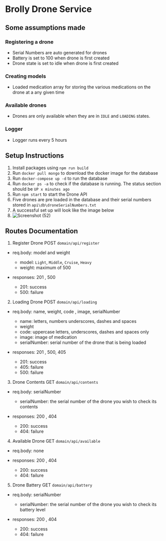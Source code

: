 # Brolly Drone Service
## Some assumptions made
### Registering a drone
- Serial Numbers are auto generated for drones
- Battery is set to 100 when drone is first created
- Drone state is set to idle when drone is first created


### Creating models
- Loaded medication array for storing the various medications on the drone at a any given time



### Available drones
- Drones are only available when they are in `IDLE` and `LOADING` states.



### Logger
- Logger runs every 5 hours



## Setup Instructions
1. Install packages using `npm run build`
2. Run `docker pull mongo` to download the docker image for the database
3. Run `docker-compose up -d` to run the database
4. Run `docker ps -a` to check if the database is running. The status section should be `UP x minutes ago`
5. Run `npm start` to start the Drone API
6. Five drones are pre loaded in the database and their serial numbers stored in `api\db\droneSerialNumbers.txt`
7. A successful set up will look like the image below
8. ![Screenshot (52)](https://user-images.githubusercontent.com/48035470/190925730-cf3ef01f-a071-46b1-9cd7-4950dc9b33e3.png)




## Routes Documentation 

1. Register Drone POST `domain/api/register`
  - req.body: model and weight
    - model: `Light`, `Middle`, `Cruise`, `Heavy`
    - weight: maximum of 500
  
  - responses: 201 , 500
    - 201: success
    - 500: failure


2. Loading Drone POST `domain/api/loading`
    
  - req.body: name, weight, code , image, serialNumber
    - name: letters, numbers underscores, dashes and spaces
    - weight
    - code: uppercase letters, underscores, dashes and spaces only
    - image: image of medication
    - serialNumber: serial number of the drone that is being loaded

  - responses: 201 , 500, 405
    - 201: success
    - 405: failure
    - 500: failure

3. Drone Contents GET `domain/api/contents`
  - req.body: serialNumber
    - serialNumber: the serial number of the drone you wish to check its contents 

  - responses: 200 , 404
    - 200: success
    - 404: failure

4. Available Drone GET `domain/api/available`
  - req.body: none

  - responses: 200 , 404
    - 200: success
    - 404: failure


5. Drone Battery GET `domain/api/battery`
  - req.body: serialNumber
    - serialNumber: the serial number of the drone you wish to check its battery level

  - responses: 200 , 404
    - 200: success
    - 404: failure